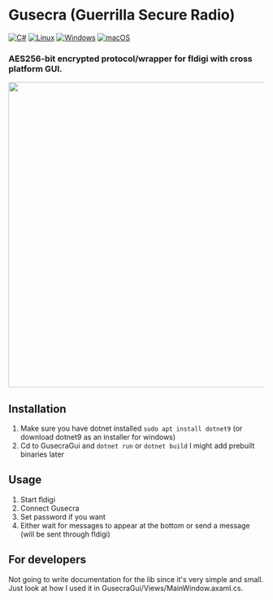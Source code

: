 # Gusecra (Guerrilla Secure Radio)
[![C#](https://img.shields.io/badge/c%23-%23239120.svg?style=for-the-badge&logo=csharp&logoColor=white)](https://img.shields.io/badge/c%23-%23239120.svg?style=for-the-badge&logo=csharp&logoColor=white)
[![Linux](https://img.shields.io/badge/Linux-FCC624?style=for-the-badge&logo=linux&logoColor=black)](https://img.shields.io/badge/Linux-FCC624?style=for-the-badge&logo=linux&logoColor=black)
[![Windows](https://img.shields.io/badge/Windows-0078D6?style=for-the-badge&logo=windows&logoColor=white)](https://img.shields.io/badge/Windows-0078D6?style=for-the-badge&logo=windows&logoColor=white)
[![macOS](https://img.shields.io/badge/mac%20os-000000?style=for-the-badge&logo=macos&logoColor=F0F0F0)](https://img.shields.io/badge/mac%20os-000000?style=for-the-badge&logo=macos&logoColor=F0F0F0)

### AES256-bit encrypted protocol/wrapper for fldigi with cross platform GUI.
<img src="https://github.com/user-attachments/assets/b5ed217b-ab6e-4562-8c83-a4fd3760d310" width=600>


## Installation 
1. Make sure you have dotnet installed `sudo apt install dotnet9` (or download dotnet9 as an installer for windows)
2. Cd to GusecraGui and `dotnet run` or `dotnet build`
I might add prebuilt binaries later

## Usage
1. Start fldigi
2. Connect Gusecra
3. Set password if you want
4. Either wait for messages to appear at the bottom or send a message (will be sent through fldigi)

## For developers
Not going to write documentation for the lib since it's very simple and small. Just look at how I used it in GusecraGui/Views/MainWindow.axaml.cs.
